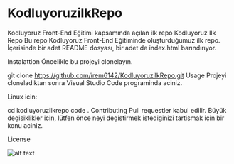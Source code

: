 # KodluyoruzilkRepo
Kodluyoruz Front-End Eğitimi kapsamında açılan ilk repo
Kodluyoruz Ilk Repo
Bu repo Kodluyoruz Front-End Eğitiminde oluşturduğumuz ilk repo. İçerisinde bir adet README dosyası, bir adet de index.html barındırıyor.

Instalattion
Öncelikle bu projeyi clonelayın.

git clone https://github.com/irem6142/KodluyoruzilkRepo.git
Usage
Projeyi cloneladiktan sonra Visual Studio Code programinda aciniz.

Linux icin:

cd kodluyoruzilkrepo
code .
Contributing
Pull requestler kabul edilir. Büyük degisiklikler icin, lütfen önce neyi degistirmek istediginizi tartismak için bir konu aciniz.

License

![alt text](https://miro.medium.com/max/2400/2*TZeK0kyHTRHVv3gUi8BtQg.png)
